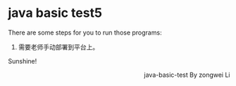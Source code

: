 # java basic test5
There are some steps for you to run those programs:
1. 需要老师手动部署到平台上。


Sunshine!
<p align="right">java-basic-test By zongwei Li</p>
